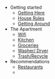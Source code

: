- Getting started
  - [Getting Here](getting-here.md)
  - [House Rules](basic-rules.md)
  - [Getting Around](getting-around.md)
- The Apartment
  - [Wifi](apartment-wifi.md)
  - [Kitchen](cooking.md)
  - [Groceries](groceries.md)
  - [Washer/ Dryer](laundry.md)
  - [Trash/Recycle](trash.md)
- Recommendations
  - [Restaurants](restaurants.md)
  -
